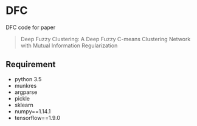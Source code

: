 # DFC
DFC code for paper 
>Deep Fuzzy Clustering: A Deep Fuzzy C-means Clustering Network with Mutual Information Regularization
## Requirement
* python 3.5
* munkres
* argparse
* pickle
* sklearn
* numpy==1.14.1
* tensorflow==1.9.0
